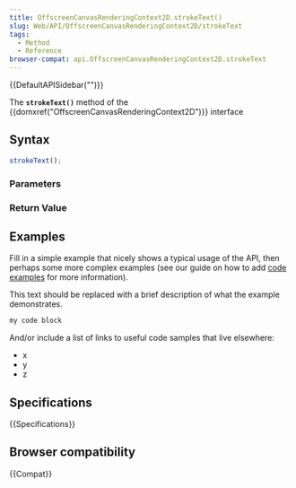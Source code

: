 ```yaml
---
title: OffscreenCanvasRenderingContext2D.strokeText()
slug: Web/API/OffscreenCanvasRenderingContext2D/strokeText
tags:
  - Method
  - Reference
browser-compat: api.OffscreenCanvasRenderingContext2D.strokeText
---
```

{{DefaultAPISidebar("")}}

The **`strokeText()`** method of the {{domxref("OffscreenCanvasRenderingContext2D")}} interface 

## Syntax

```js
strokeText();
```

### Parameters



### Return Value



## Examples

Fill in a simple example that nicely shows a typical usage of the API, then perhaps some more complex examples (see our guide on how to add [code examples](/en-US/docs/MDN/Contribute/Structures/Code_examples) for more information).

This text should be replaced with a brief description of what the example demonstrates.

```js
my code block
```

And/or include a list of links to useful code samples that live elsewhere:

*   x
*   y
*   z

## Specifications

{{Specifications}}

## Browser compatibility

{{Compat}}

